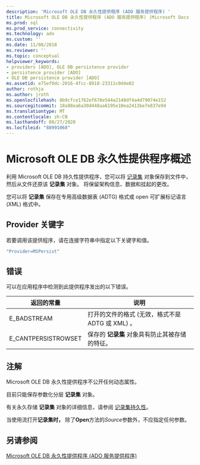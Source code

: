 ```yaml
---
description: 'Microsoft OLE DB 永久性提供程序 (ADO 服务提供程序) '
title: Microsoft OLE DB 永久性提供程序 (ADO 服务提供程序) |Microsoft Docs
ms.prod: sql
ms.prod_service: connectivity
ms.technology: ado
ms.custom: ''
ms.date: 11/08/2018
ms.reviewer: ''
ms.topic: conceptual
helpviewer_keywords:
- providers [ADO], OLE DB persistence provider
- persistence provider [ADO]
- OLE DB persistence provider [ADO]
ms.assetid: e75ef0dc-2016-4fcc-8918-23311c0d4e02
author: rothja
ms.author: jroth
ms.openlocfilehash: 8b9cfce1762ef678e544a2148df4a4d79074e152
ms.sourcegitcommit: 18a98ea6a30d448aa6195e10ea2413be7e837e94
ms.translationtype: MT
ms.contentlocale: zh-CN
ms.lasthandoff: 08/27/2020
ms.locfileid: "88991068"
---
```

# <a name="microsoft-ole-db-persistence-provider-overview"></a>Microsoft OLE DB 永久性提供程序概述
利用 Microsoft OLE DB 持久性提供程序，您可以将 [记录集](../../reference/ado-api/recordset-object-ado.md) 对象保存到文件中，然后从文件还原该 **记录集** 对象。 将保留架构信息、数据和挂起的更改。

 您可以将 **记录集** 保存在专用高级数据表 (ADTG) 格式或 open 可扩展标记语言 (XML) 格式中。

## <a name="provider-keyword"></a>Provider 关键字
 若要调用该提供程序，请在连接字符串中指定以下关键字和值。

```vb
"Provider=MSPersist"
```

## <a name="errors"></a>错误
 可以在应用程序中检测到此提供程序发出的以下错误。

|返回的常量|说明|
|--------------|-----------------|
|E_BADSTREAM|打开的文件的格式 (无效，格式不是 ADTG 或 XML) 。|
|E_CANTPERSISTROWSET|保存的 **记录集** 对象具有防止其被存储的特征。|

## <a name="remarks"></a>注解
 Microsoft OLE DB 永久性提供程序不公开任何动态属性。

 目前只能保存参数化分层 **记录集** 对象。

 有关永久存储 **记录集** 对象的详细信息，请参阅 [记录集持久性](../data/more-about-recordset-persistence.md)。

 当使用流打开**记录集时，** 除了**Open**方法的*Source*参数外，不应指定任何参数。

## <a name="see-also"></a>另请参阅
[Microsoft OLE DB 永久性提供程序 (ADO 服务提供程序) ]()